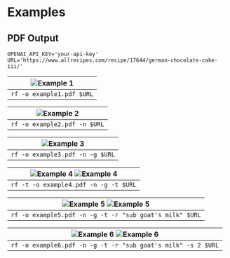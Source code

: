 # Examples

## PDF Output

```
OPENAI_API_KEY='your-api-key'
URL='https://www.allrecipes.com/recipe/17644/german-chocolate-cake-iii/'
```

| ![Example 1](example1-1.jpg) |
|:-------------------------------------:|
|       `rf -o example1.pdf $URL`       |

| ![Example 2](example2-1.jpg) |
|:-------------------------------------:|
|     `rf -o example2.pdf -n $URL`      |

| ![Example 3](example3-1.jpg) |
|:-------------------------------------:|
|    `rf -o example3.pdf -n -g $URL`    |

| ![Example 4](example4-1.jpg) ![Example 4](example4-2.jpg) |
|:---------------------------------------------------------------------------:|
|                    `rf -t -o example4.pdf -n -g -t $URL`                    |

| ![Example 5](example5-1.jpg) ![Example 5](example5-2.jpg) |
|:---------------------------------------------------------------------------:|
|           `rf -o example5.pdf -n -g -t -r "sub goat's milk" $URL`           |

| ![Example 6](example6-1.jpg) ![Example 6](example6-2.jpg) |
|:---------------------------------------------------------------------------:|
|        `rf -o example6.pdf -n -g -t -r "sub goat's milk" -s 2 $URL`         |
